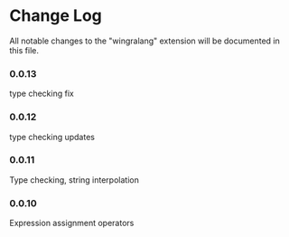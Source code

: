 # Change Log

All notable changes to the "wingralang" extension will be documented in this file.

### 0.0.13

type checking fix

### 0.0.12

type checking updates

### 0.0.11

Type checking, string interpolation

### 0.0.10

Expression assignment operators